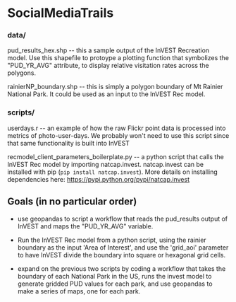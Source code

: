 # SocialMediaTrails

### data/
pud_results_hex.shp -- this a sample output of the InVEST Recreation model. Use this shapefile to protoype a plotting function that symbolizes the "PUD_YR_AVG" attribute, to display relative visitation rates across the polygons.

rainierNP_boundary.shp -- this is simply a polygon boundary of Mt Rainier National Park. It could be used as an input to the InVEST Rec model.

### scripts/
userdays.r -- an example of how the raw Flickr point data is processed into metrics of photo-user-days. We probably won't need to use this script since that same functionality is built into InVEST 

recmodel_client_parameters_boilerplate.py -- a python script that calls the InVEST Rec model by importing natcap.invest. natcap.invest can be installed with pip (`pip install natcap.invest`). More details on installing dependencies here: https://pypi.python.org/pypi/natcap.invest


## Goals (in no particular order)

- use geopandas to script a workflow that reads the pud_results output of InVEST and maps the "PUD_YR_AVG" variable.

- Run the InVEST Rec model from a python script, using the rainier boundary as the input 'Area of Interest', and use the 'grid_aoi' parameter to have InVEST divide the boundary into square or hexagonal grid cells. 

- expand on the previous two scripts by coding a workflow that takes the boundary of each National Park in the US, runs the invest model to generate gridded PUD values for each park, and use geopandas to make a series of maps, one for each park.
